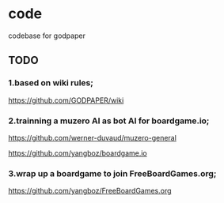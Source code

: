 # code
codebase for godpaper 

## TODO
### 1.based on wiki rules;

https://github.com/GODPAPER/wiki

### 2.trainning a muzero AI as bot AI for boardgame.io;

https://github.com/werner-duvaud/muzero-general

https://github.com/yangboz/boardgame.io

### 3.wrap up a boardgame to join FreeBoardGames.org;
https://github.com/yangboz/FreeBoardGames.org



